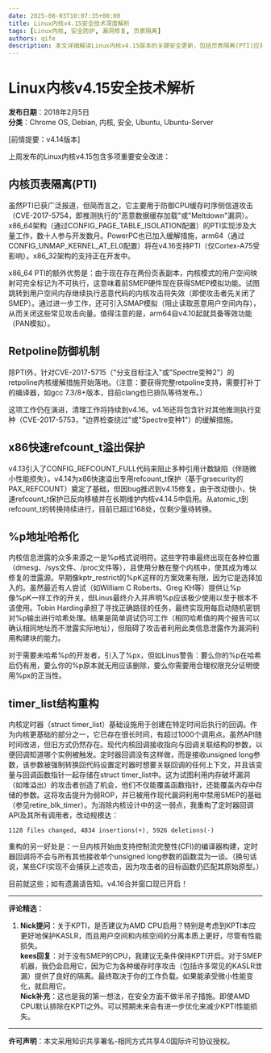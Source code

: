 ```yaml
---
date: 2025-08-03T10:07:35+08:00
title: Linux内核v4.15安全技术深度解析
tags: [Linux内核, 安全防护, 漏洞修复, 页表隔离]
authors: qife
description: 本文详细解读Linux内核v4.15版本的关键安全更新，包括页表隔离(PTI)应对Meltdown漏洞、retpoline防御Spectre攻击、引用计数保护改进等核心技术，以及结构体重构带来的安全增强。
---
```


# Linux内核v4.15安全技术解析

**发布日期**：2018年2月5日  
**分类**：Chrome OS, Debian, 内核, 安全, Ubuntu, Ubuntu-Server

[前情提要：v4.14版本]

上周发布的Linux内核v4.15包含多项重要安全改进：

## 内核页表隔离(PTI)
虽然PTI已获广泛报道，但简而言之，它主要用于防御CPU缓存时序侧信道攻击（CVE-2017-5754，即推测执行的"恶意数据缓存加载"或"Meltdown"漏洞）。x86_64架构（通过CONFIG_PAGE_TABLE_ISOLATION配置）的PTI实现涉及大量工作，数十人参与开发数月。PowerPC也已加入缓解措施，arm64（通过CONFIG_UNMAP_KERNEL_AT_EL0配置）将在v4.16支持PTI（仅Cortex-A75受影响）。x86_32架构的支持正在开发中。

x86_64 PTI的额外优势是：由于现在存在两份页表副本，内核模式的用户空间映射可完全标记为不可执行，这意味着前SMEP硬件现在获得SMEP模拟功能。试图跳转到用户空间内存继续执行恶意代码的内核攻击将失效（即使攻击者先关闭了SMEP）。通过进一步工作，还可引入SMAP模拟（阻止读取恶意用户空间内存），从而关闭这些常见攻击向量。值得注意的是，arm64自v4.10起就具备等效功能（PAN模拟）。

## Retpoline防御机制
除PTI外，针对CVE-2017-5715（"分支目标注入"或"Spectre变种2"）的retpoline内核缓解措施开始落地。（注意：要获得完整retpoline支持，需要打补丁的编译器，如gcc 7.3/8+版本，目前clang也已排队等待发布。）

这项工作仍在演进，清理工作将持续到v4.16。v4.16还将包含针对其他推测执行变种（CVE-2017-5753，"边界检查绕过"或"Spectre变种1"）的缓解措施。

## x86快速refcount_t溢出保护
v4.13引入了CONFIG_REFCOUNT_FULL代码来阻止多种引用计数缺陷（伴随微小性能损失）。v4.14为x86快速溢出专用refcount_t保护（基于grsecurity的PAX_REFCOUNT）奠定了基础，但因bug推迟到v4.15修复。由于改动很小，快速refcount_t保护已反向移植并在长期维护内核v4.14.5中启用。从atomic_t到refcount_t的转换持续进行，目前已超过168处，仅剩少量待转换。

## %p地址哈希化
内核信息泄露的众多来源之一是%p格式说明符。这些字符串最终出现在各种位置（dmesg、/sys文件、/proc文件等），且使用分散在整个内核中，使其成为难以修复的泄露源。早期像kptr_restrict的%pK这样的方案效果有限，因为它是选择加入的。虽然最近有人尝试（如William C Roberts、Greg KH等）提供让%p像%pK一样工作的开关，但Linus最终介入并声明%p应该极少使用以至于根本不该使用。Tobin Harding承担了寻找正确路径的任务，最终实现用每启动随机密钥对%p输出进行哈希处理。结果是简单调试仍可工作（相同哈希值的两个报告可以确认相同地址而不泄露实际地址），但阻碍了攻击者利用此类信息泄露作为漏洞利用构建块的能力。

对于需要未哈希%p的开发者，引入了%px，但如Linus警告：要么你的%p在哈希后仍有用，要么你的%p原本就无用应该删除，要么你需要用合理权限充分证明使用%px的正当性。

## timer_list结构重构
内核定时器（struct timer_list）基础设施用于创建在特定时间后执行的回调。作为内核更基础的部分之一，它已存在很长时间，有超过1000个调用点。虽然API随时间改进，但旧方式仍然存在。现代内核回调接收指向与回调关联结构的参数，以便回调知道哪个实例被触发。定时器回调没有这样做，而是接收unsigned long参数，该参数被强制转换回代码设置定时器时想要关联回调的任何上下文，并且该变量与回调函数指针一起存储在struct timer_list中。这为试图利用内存破坏漏洞（如堆溢出）的攻击者创造了机会，他们不仅能覆盖函数指针，还能覆盖内存中存储的参数。这将攻击提升为弱ROP，并已被用作现代漏洞利用中禁用SMEP的基础（参见retire_blk_timer）。为消除内核设计中的这一弱点，我重构了定时器回调API及其所有调用者，改动规模达：
```
1128 files changed, 4834 insertions(+), 5926 deletions(-)
```

重构的另一好处是：一旦内核开始由支持控制流完整性(CFI)的编译器构建，定时器回调将不会与所有其他接收单个unsigned long参数的函数混为一谈。（换句话说，某些CFI实现不会捕获上述攻击，因为攻击者的目标函数仍匹配其原始原型。）

目前就这些；如有遗漏请告知。v4.16合并窗口现已开启！

---

**评论精选**：

1. **Nick提问**：关于KPTI，是否建议为AMD CPU启用？特别是考虑到KPTI本应更好地保护KASLR，而且用户空间和内核空间的分离本质上更好，尽管有性能损失。  
   **kees回复**：对于没有SMEP的CPU，我建议无条件保持KPTI开启。对于SMEP机器，我仍会启用它，因为它为各种缓存时序攻击（包括许多常见的KASLR泄漏）提供了良好的隔离。最终取决于你的工作负载。如果能承受微小性能变化，就启用它。  
   **Nick补充**：这也是我的第一想法，在安全方面不做半吊子措施。即使AMD CPU默认排除在KPTI之外。可以预期未来会有进一步优化来减少KPTI性能损失。

---

**许可声明**：本文采用知识共享署名-相同方式共享4.0国际许可协议授权。